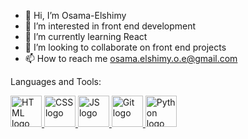 - 👋 Hi, I’m Osama-Elshimy
- 👀 I’m interested in front end development
- 🌱 I’m currently learning React
- 💞️ I’m looking to collaborate on front end projects
- 📫 How to reach me osama.elshimy.o.e@gmail.com

<!---
Osama-Elshimy/Osama-Elshimy is a ✨ special ✨ repository because its `README.md` (this file) appears on your GitHub profile.
You can click the Preview link to take a look at your changes.
--->

Languages and Tools:

[ <img src="https://user-images.githubusercontent.com/90342783/196637312-c72b4ded-5770-4cf1-a9d2-1ca752c2ab1c.png" alt="HTML logo" width="50" height="50" /> ](https://developer.mozilla.org/en-US/docs/Web/HTML) 
[ <img src="https://user-images.githubusercontent.com/90342783/196639002-68ad14b3-738c-4af7-bc52-fdb18001d87a.png" alt="CSS logo" width="50" height="50" /> ](https://developer.mozilla.org/en-US/docs/Web/CSS)
[ <img src="https://user-images.githubusercontent.com/90342783/196640966-bb0cb384-d978-4eec-a3b9-126520ed5980.png" alt="JS logo" width="50" height="50" /> ](https://developer.mozilla.org/en-US/docs/Web/JavaScript)
[ <img src="https://user-images.githubusercontent.com/90342783/196641367-b11248d5-30d0-487d-9433-777e76f637cd.png" alt="Git logo" width="50" height="50" /> ](https://git-scm.com/)
[ <img src="https://user-images.githubusercontent.com/90342783/196641675-201d8969-a11d-426e-963c-7e8c948046f0.png" alt="Python logo" width="50" height="50" /> ](https://www.python.org/)


